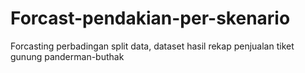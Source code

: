 # Forcast-pendakian-per-skenario
Forcasting perbadingan split data, dataset hasil rekap penjualan tiket gunung panderman-buthak 
